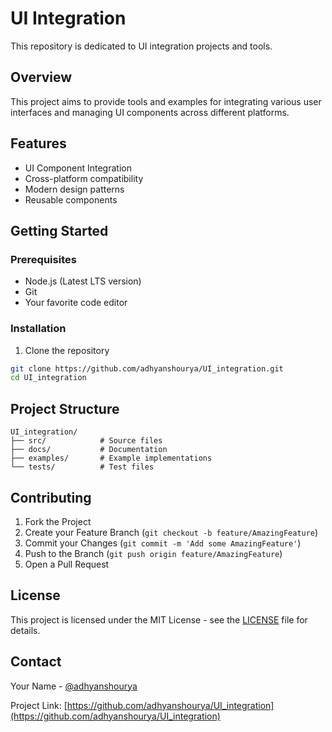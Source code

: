 # UI Integration

This repository is dedicated to UI integration projects and tools.

## Overview

This project aims to provide tools and examples for integrating various user interfaces and managing UI components across different platforms.

## Features

- UI Component Integration
- Cross-platform compatibility
- Modern design patterns
- Reusable components

## Getting Started

### Prerequisites

- Node.js (Latest LTS version)
- Git
- Your favorite code editor

### Installation

1. Clone the repository
```bash
git clone https://github.com/adhyanshourya/UI_integration.git
cd UI_integration
```

## Project Structure

```
UI_integration/
├── src/            # Source files
├── docs/           # Documentation
├── examples/       # Example implementations
└── tests/          # Test files
```

## Contributing

1. Fork the Project
2. Create your Feature Branch (`git checkout -b feature/AmazingFeature`)
3. Commit your Changes (`git commit -m 'Add some AmazingFeature'`)
4. Push to the Branch (`git push origin feature/AmazingFeature`)
5. Open a Pull Request

## License

This project is licensed under the MIT License - see the [LICENSE](LICENSE) file for details.

## Contact

Your Name - [@adhyanshourya](https://github.com/adhyanshourya)

Project Link: [https://github.com/adhyanshourya/UI_integration](https://github.com/adhyanshourya/UI_integration)